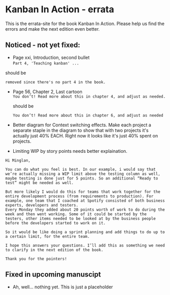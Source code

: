 # Kanban In Action - errata

This is the errata-site for the book Kanban In Action. Please help us find the errors and make the next edition even better.

## Noticed - not yet fixed:
- Page xxi, Introduction, second bullet  
```Part 4, 'Teaching kanban' ...```  

should be  

```removed since there's no part 4 in the book.```  
- Page 56, Chapter 2, Last cartoon  
  ```You don’t! Read more about this in chapter 4, and adjust as needed.```  

  should be  
  
  ```You don’t! Read more about this in chapter 6, and adjust as needed```  

- Better diagram for Context switching effects. Make each project a separate staple in the diagram to show that with two projects it's actually just 40% EACH. Right now it looks like it's just 40% spent on projects. 
- Limiting WIP by story points needs better explaination. 
```
Hi Minglan, 

You can do what you feel is best. In our example, i would say that we’re actually missing a WIP limit above the testing column as well, maybe testing is done just for 5 points. So an additional “Ready to test” might be needed as well. 

But more likely I would do this for teams that work together for the entire development process (from requirements to production). For example, one team that I coached at Spotify consisted of both business experts, developers and testers. 
Every Monday they added about 20 points worth of work to do during the week and then went working. Some of it could be started by the testers, other items needed to be looked at by the business people before the developers started to work on it. 

So it would be like doing a sprint planning and add things to do up to a certain limit, for the entire team. 

I hope this answers your questions. I’ll add this as something we need to clarify in the next edition of the book. 

Thank you for the pointers!
```

## Fixed in upcoming manuscipt
- Ah, well... nothing yet. This is just a placeholder
